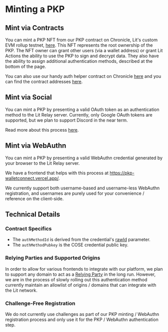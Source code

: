 # Minting a PKP

## Mint via Contracts

You can mint a PKP NFT from our PKP contract on Chronicle, Lit's custom EVM rollup testnet, [here](https://explorer.litprotocol.com/mint-pkp). This NFT represents the root ownership of the PKP. The NFT owner can grant other users (via a wallet address) or grant Lit Actions the ability to use the PKP to sign and decrypt data. They also have the ability to assign additional authentication methods, described at the bottom of the page.

You can also use our handy auth helper contract on Chronicle [here](https://github.com/LIT-Protocol/LitNodeContracts/blob/main/contracts/PKPHelper.sol) and you can find the contract addresses [here](https://explorer.litprotocol.com/contracts).

## Mint via Social

You can mint a PKP by presenting a valid OAuth token as an authentication method to the Lit Relay server. Currently, only Google OAuth tokens are supported, but we plan to support Discord in the near term. 

Read more about this process [here](/pkp/wallets/examples).

## Mint via WebAuthn

You can mint a PKP by presenting a valid WebAuthn credential generated by your browser to the Lit Relay server. 

We have a frontend that helps with this process at https://pkp-walletconnect.vercel.app/.

We currently support both username-based and username-less WebAuthn registration, and usernames are purely used for your convenience / reference on the client-side.

## Technical Details

### Contract Specifics

- The `authMethodId` is derived from the credential's [rawId](https://www.w3.org/TR/webauthn-2/#dom-publickeycredential-rawid) parameter.
- The `authMethodPubkey` is the COSE credential public key.

### Relying Parties and Supported Origins

In order to allow for various frontends to integrate with our platform, we plan to support any domain to act as a [Relying Party](https://www.w3.org/TR/webauthn-2/#webauthn-relying-party) in the long run. However, we are in the process of slowly rolling out this authentication method currently maintain an allowlist of origins / domains that can integrate with the Lit network.

### Challenge-Free Registration

We do not currently use challenges as part of our PKP minting / WebAuthn registration process and only use it for the PKP / WebAuthn authentication step.

<!-- ### Decentralized Authentication

Read more [here](/SDK/Explanation/authentication/methods). -->
